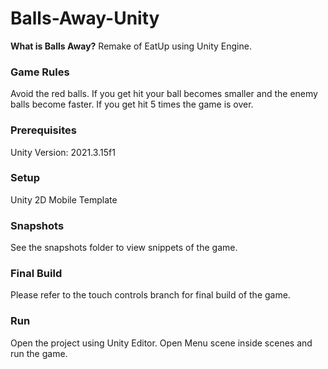 # Balls-Away-Unity
**What is Balls Away?**
Remake of EatUp using Unity Engine.

### Game Rules
Avoid the red balls. If you get hit your ball becomes smaller and the enemy balls become faster. If you get hit 5 times the game is over.

### Prerequisites
Unity Version: 2021.3.15f1

### Setup
Unity 2D Mobile Template

### Snapshots
See the snapshots folder to view snippets of the game.

### Final Build
Please refer to the touch controls branch for final build of the game.

### Run
Open the project using Unity Editor. Open Menu scene inside scenes and run the game.
